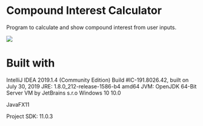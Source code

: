 # Compound Interest Calculator
Program to calculate and show compound interest from user inputs.

![](https://raw.githubusercontent.com/username/projectname/branch/path/to/img.png)



# Built with

IntelliJ IDEA 2019.1.4 (Community Edition)
Build #IC-191.8026.42, built on July 30, 2019
JRE: 1.8.0_212-release-1586-b4 amd64
JVM: OpenJDK 64-Bit Server VM by JetBrains s.r.o
Windows 10 10.0

JavaFX11

Project SDK: 11.0.3